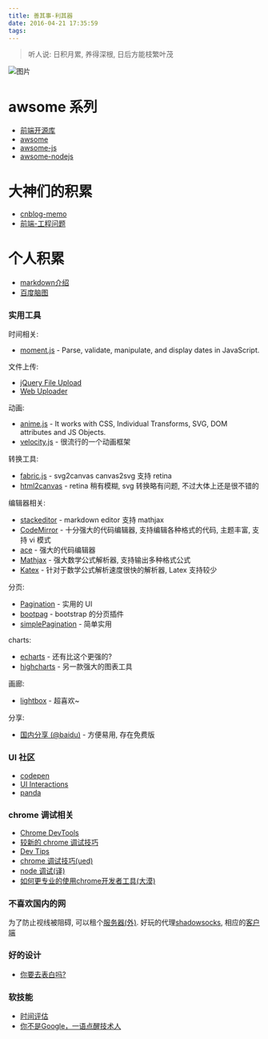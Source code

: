 ```yaml
---
title: 善其事-利其器
date: 2016-04-21 17:35:59
tags:
---
```

> 听人说: 日积月累, 养得深根, 日后方能枝繁叶茂

![图片](/images/2016-4/ori_forest.png)
<!--more-->

# awsome 系列
- [前端开源库](https://www.awesomes.cn/)
- [awsome](https://github.com/sindresorhus/awesome)
- [awsome-js](https://github.com/sorrycc/awesome-javascript)
- [awsome-nodejs](https://github.com/StionZhai/awesome-nodejs)

# 大神们的积累
- [cnblog-memo](http://www.cnblogs.com/jasondan/p/it-memo.html)
- [前端-工程问题](https://github.com/fouber/blog)

# 个人积累
- [markdown介绍](https://cnodejs.org/topic/50f6bc56df9e9fcc58745985)
- [百度脑图](http://naotu.baidu.com/)

### 实用工具

时间相关:
- [moment.js](http://momentjs.com/) - Parse, validate, manipulate, and display dates in JavaScript.

文件上传:
- [jQuery File Upload](https://blueimp.github.io/jQuery-File-Upload/)
- [Web Uploader](http://fex.baidu.com/webuploader/)

动画:
- [anime.js](https://github.com/juliangarnier/anime) - It works with CSS, Individual Transforms, SVG, DOM attributes and JS Objects.
- [velocity.js](http://velocityjs.org/) - 很流行的一个动画框架

转换工具:
- [fabric.js](https://github.com/kangax/fabric.js) - svg2canvas canvas2svg 支持 retina
- [html2canvas](https://github.com/niklasvh/html2canvas) - retina 稍有模糊, svg 转换略有问题, 不过大体上还是很不错的

编辑器相关:
- [stackeditor](https://github.com/benweet/stackedit) - markdown editor 支持 mathjax
- [CodeMirror](https://github.com/codemirror/CodeMirror) - 十分强大的代码编辑器, 支持编辑各种格式的代码, 主题丰富, 支持 vi 模式
- [ace](https://github.com/ajaxorg/ace) - 强大的代码编辑器
- [Mathjax](https://github.com/mathjax/MathJax) - 强大数学公式解析器, 支持输出多种格式公式
- [Katex](https://github.com/Khan/KaTeX) - 针对于数学公式解析速度很快的解析器, Latex 支持较少

分页:
- [Pagination](http://foundation.zurb.com/docs/components/pagination.html) - 实用的 UI
- [bootpag](http://botmonster.com/jquery-bootpag/) - bootstrap 的分页插件
- [simplePagination](http://flaviusmatis.github.io/simplePagination.js/) - 简单实用

charts:
- [echarts](http://echarts.baidu.com/index.html) - 还有比这个更强的?
- [highcharts](https://github.com/highcharts/highcharts) - 另一款强大的图表工具

画廊:
- [lightbox](http://lokeshdhakar.com/projects/lightbox2/) - 超喜欢~

分享:
- [国内分享 (@baidu)](http://share.baidu.com/) - 方便易用, 存在免费版

### UI 社区
- [codepen](http://codepen.io/)
- [UI Interactions](https://uiinteractions.com/)
- [panda](http://usepanda.com/app/#/)

### chrome 调试相关
- [Chrome DevTools](https://developer.chrome.com/devtools)
- [较新的 chrome 调试技巧](https://news.cnblogs.com/n/561440/)
- [Dev Tips](https://umaar.com/dev-tips/)
- [chrome 调试技巧(ued)](http://ued.taobao.org/blog/2012/06/debug-with-chrome-dev-tool/)
- [node 调试(译)](http://blog.sqrtthree.com/2016/02/29/debugging-nodejs-in-chrome-devtools/)
- [如何更专业的使用chrome开发者工具(大漠)](http://www.w3cplus.com/tools/how-to-use-chrome-devtools-like-a-pro.html)

### 不喜欢国内的网
为了防止视线被阻碍, 可以租个[服务器(外)](https://www.conoha.jp/referral/?token=XyEPk77dD11MBfH8sqcT6MpOdkBiz8qv5hPobUho4Kgn3I4C6Fw-Q42). 好玩的代理[shadowsocks](https://shadowsocks.org/en/download/servers.html), 相应的[客户端](https://github.com/shadowsocks/shadowsocks-iOS/wiki/Shadowsocks-for-OSX-%E5%B8%AE%E5%8A%A9)

### 好的设计
- [你要去表白吗?](https://www.qiugouda.com/love/#/section-9/page-3)

### 软技能
- [时间评估](http://www.oschina.net/news/84785/programmer-profect-time)
- [你不是Google，一语点醒技术人](https://mp.weixin.qq.com/s?__biz=MzIwMzg1ODcwMw==&mid=2247486217&amp;idx=1&amp;sn=bc1458a89bb8b0e2a39d8e79c46eb95e&source=41#wechat_redirect)
